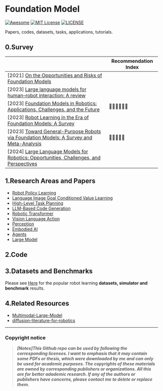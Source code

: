 # Foundation Model

[![Awesome](https://awesome.re/badge.svg)](https://awesome.re) [![MIT License](https://img.shields.io/badge/license-MIT-green.svg)](https://opensource.org/licenses/MIT) [![LICENSE](https://img.shields.io/badge/license-Anti%20996-blue.svg)](https://github.com/996icu/996.ICU/blob/master/LICENSE)

Papers, codes, datasets, tasks, applications, tutorials.



## 0.Survey

|                                                              | Recommendation Index                       |
| ------------------------------------------------------------ | ------------------------------------------ |
| [2021] [On the Opportunities and Risks of Foundation Models](https://arxiv.org/abs/2108.07258) |                                            |
| [2023] [Large language models for human–robot interaction: A review](https://www.sciencedirect.com/science/article/pii/S2667379723000451) |                                            |
| [2023] [Foundation Models in Robotics: Applications, Challenges, and the Future](https://arxiv.org/abs/2312.07843) | :star2::star2::star2::star2::star2::star2: |
| [2023] [Robot Learning in the Era of Foundation Models: A Survey](https://arxiv.org/abs/2311.14379) |                                            |
| [2023] [Toward General-Purpose Robots via Foundation Models: A Survey and Meta-Analysis](https://arxiv.org/abs/2312.08782) | :star2::star2::star2::star2::star2:        |
| [2024] [Large Language Models for Robotics: Opportunities, Challenges, and Perspectives](https://arxiv.org/abs/2401.04334) |                                            |



## 1.Research Areas and Papers

- [Robot Policy Learning](https://github.com/Evan-wyl/Robot-Learning/blob/master/fm/papers/rpl.md)
- [Language Image Goal Conditioned Value Learning](https://github.com/Evan-wyl/Robot-Learning/blob/master/fm/papers/ligcvl.md)
- [High-Level Task Planning](https://github.com/Evan-wyl/Robot-Learning/blob/master/fm/papers/hltp.md)
- [LLM-Based Code Generation](https://github.com/Evan-wyl/Robot-Learning/blob/master/fm/papers/llmcg.md)
- [Robotic Transformer](https://github.com/Evan-wyl/Robot-Learning/blob/master/fm/papers/rt.md)
- [Vision Language Action](https://github.com/Evan-wyl/Robot-Learning/blob/master/fm/papers/vla.md)
- [Perception](https://github.com/Evan-wyl/Robot-Learning/blob/master/fm/papers/perception.md)
- [Embodied AI](https://github.com/Evan-wyl/Robot-Learning/blob/master/fm/papers/ea.md)
- [Agents](https://github.com/Evan-wyl/Robot-Learning/blob/master/fm/papers/agents.md)
- [Large Model](https://github.com/Evan-wyl/Robot-Learning/blob/master/fm/papers/lm.md)



## 2.Code





## 3.Datasets and Benchmarks

Please see [Here](https://github.com/Evan-wyl/Robot-Learning/tree/master/ei/data) for the popular robot learning **datasets, simulator and benchmark** results.



## 4.Related Resources

- [Multimodal-Large-Model](https://github.com/Evan-wyl/Multimodal-Large-Model)
- [diffusion-literature-for-robotics](https://github.com/mbreuss/diffusion-literature-for-robotics)



------

### Copyright notice

> ***[Notes]This Github repo can be used by following the corresponding licenses. I want to emphasis that it may contain some PDFs or thesis, which were downloaded by me and can only be used for academic purposes. The copyrights of these materials are owned by corresponding publishers or organizations. All this are for better adademic research. If any of the authors or publishers have concerns, please contact me to delete or replace them.***
